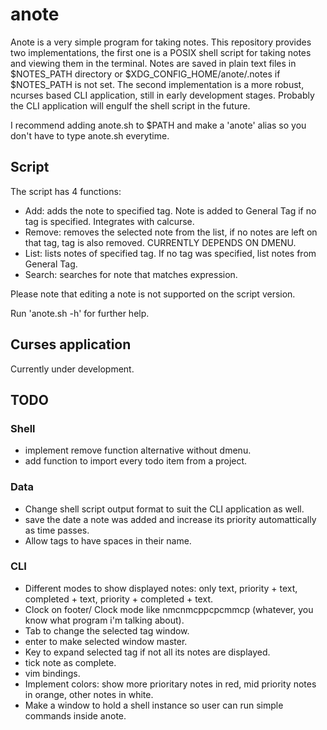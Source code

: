 # anote

Anote is a very simple program for taking notes. This repository provides two implementations, the first one is
a POSIX shell script for taking notes and viewing them in the terminal.
Notes are saved in plain text files in $NOTES_PATH directory or $XDG_CONFIG_HOME/anote/.notes if $NOTES_PATH is not set.
The second implementation is a more robust, ncurses based CLI application, still in early development stages.
Probably the CLI application will engulf the shell script in the future.

I recommend adding anote.sh to $PATH and make a 'anote' alias so you don't have to type anote.sh everytime.


## Script
The script has 4 functions:
+ Add: adds the note to specified tag. Note is added to General Tag if no tag is specified. Integrates with calcurse.
+ Remove: removes the selected note from the list, if no notes are left on that tag, tag is also removed. CURRENTLY DEPENDS ON DMENU.
+ List: lists notes of specified tag. If no tag was specified, list notes from General Tag.
+ Search: searches for note that matches expression.

Please note that editing a note is not supported on the script version.

Run 'anote.sh -h' for further help.

## Curses application
Currently under development.

## TODO
### Shell
+ implement remove function alternative without dmenu.
+ add function to import every todo item from a project.

### Data
+ Change shell script output format to suit the CLI application as well.
+ save the date a note was added and increase its priority automattically as time passes.
+ Allow tags to have spaces in their name.

### CLI
+ Different modes to show displayed notes: only text, priority + text, completed + text, priority + completed + text.
+ Clock on footer/ Clock mode like nmcnmcppcpcmmcp (whatever, you know what program i'm talking about).
+ Tab to change the selected tag window.
+ enter to make selected window master.
+ Key to expand selected tag if not all its notes are displayed.
+ tick note as complete.
+ vim bindings.
+ Implement colors: show more prioritary notes in red, mid priority notes in orange, other notes in white.
+ Make a window to hold a shell instance so user can run simple commands inside anote.
